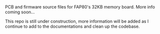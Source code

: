 PCB and firmware source files for FAP80's 32KB memory board. More info coming soon...

This repo is still under construction, more information will be added as I continue to add to the documentations and clean up the codebase.